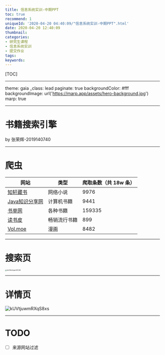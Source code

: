 ```yaml
---
title: 信息系统实训-中期PPT
toc: true
recommend: 1
uniqueId: '2020-04-20 04:40:09/"信息系统实训-中期PPT".html'
date: 2020-04-20 12:40:09
thumbnail:
categories:
- 研究生课程
- 信息系统实训
- 提交作业
tags:
keywords:
---
```


[TOC]

<!--more-->



---

theme: gaia
_class: lead
paginate: true
backgroundColor: #fff
backgroundImage: url('https://marp.app/assets/hero-background.jpg')
marp: true

---

# 书籍搜索引擎

by 张荣辉-2019140740

---



# 爬虫

| 网站                                       | 类型         | 爬取条数（共 18w 条） |
| ------------------------------------------ | ------------ | --------------------- |
| [知轩藏书](http://www.zxcs.me/)            | 网络小说     | 9976                  |
| [Java知识分享网](http://www.java1234.com/) | 计算机书籍   | 9441                  |
| [书单网](https://www.shudan.vip/)          | 各种书籍     | 159335                |
| [读书皮](http://slfswh.xiangzhan.com/)     | 畅销流行书籍 | 899                   |
| [Vol.moe](https://volmoe.com/)             | 漫画         | 8482                  |



---



# 搜索页

<img src="https://i.loli.net/2020/04/20/AoV5KxGqwUO1CWl.png" alt="AoV5KxGqwUO1CWl" style="zoom:33%;" />





---



# 详情页

![kUVtjuwmRXqS8xs](https://i.loli.net/2020/04/20/kUVtjuwmRXqS8xs.png)





---



# TODO

- [ ] 来源网站过滤
